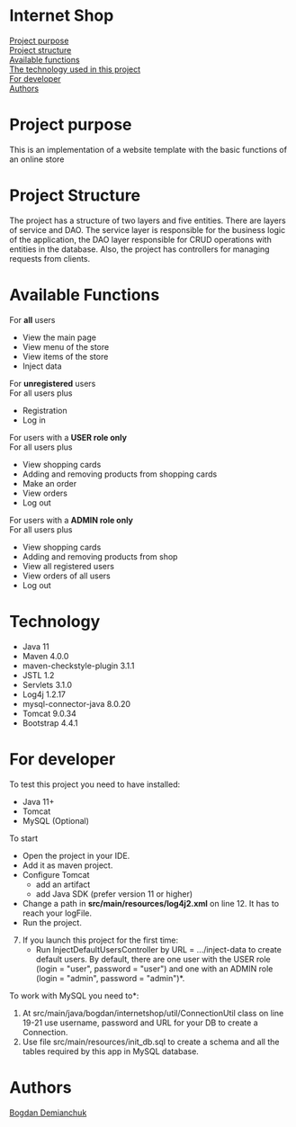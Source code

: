 # Internet Shop 
[Project purpose](#purpose)<br>
[Project structure](#structure)<br>
[Available functions](#avaiable_functions)<br>
[The technology used in this project](#technology)<br>
[For developer](#developer-start)<br>
[Authors](#authors)

# <a name="purpose"></a>Project purpose
This is an implementation of a website template with the basic functions of an online store

# <a name="structure"></a>Project Structure
   The project has a structure of two layers and five entities. There are layers of service and DAO. The service layer is responsible for the business logic of the application, the DAO layer responsible for CRUD operations with entities in the database. Also, the project has controllers for managing requests from clients.

# <a name="avvailable_functions"></a>Available Functions
For **all** users
* View the main page 
* View menu of the store
* View items of the store
* Inject data

For **unregistered** users<br>
For all users plus
* Registration
* Log in

For users with a **USER role only**<br>
For all users plus
* View shopping cards
* Adding and removing products from shopping cards
* Make an order
* View orders
* Log out

For users with a **ADMIN role only**<br>
For all users plus

* View shopping cards
* Adding and removing products from shop
* View all registered users
* View orders of all users
* Log out

# <a name="technology"></a>Technology
* Java 11
* Maven 4.0.0
* maven-checkstyle-plugin 3.1.1
* JSTL 1.2
* Servlets 3.1.0
* Log4j 1.2.17
* mysql-connector-java 8.0.20
* Tomcat 9.0.34
* Bootstrap 4.4.1

# <a name="developer-start"></a>For developer
To test this project you need to have installed:

* Java 11+
* Tomcat
* MySQL (Optional)

To start
* Open the project in your IDE.
* Add it as maven project.
* Configure Tomcat
    * add an artifact
    * add Java SDK (prefer version 11 or higher)
* Change a path in **src/main/resources/log4j2.xml** on line 12. It has to reach your logFile.
* Run the project.
7. If you launch this project for the first time: 
    * Run InjectDefaultUsersController by URL = .../inject-data to create default users. By default, there are one user with the USER role (login = "user", password = "user") 
and one with an ADMIN role (login = "admin", password = "admin")*.

To work with MySQL you need to*:

1. At src/main/java/bogdan/internetshop/util/ConnectionUtil class on line 19-21 use username, password and URL for your DB to create a Connection.
2. Use file src/main/resources/init_db.sql to create a schema and all the tables required by this app in MySQL database.

# <a name="authors"></a>Authors
[Bogdan Demianchuk](https://github.com/Bogdan-Demianchuk)